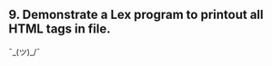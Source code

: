 ## 9. Demonstrate a Lex program to printout all HTML tags in file.

¯\_(ツ)_/¯

<!-- ```c

```

<br>

##### *Output* :-

```

``` -->